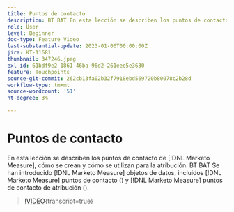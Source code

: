 ```yaml
---
title: Puntos de contacto
description: BT BAT En esta lección se describen los puntos de contacto en  [!DNL Marketo Measure], how they are created, and how they are used for attribution. [!DNL Marketo Measure] objetos de datos, incluidos los puntos de contacto (puntos de contacto) y los puntos de contacto de atribución (puntos de contacto)  [!DNL Marketo Measure] y los puntos de contacto de atribución (puntos de contacto de atribución (puntos de contacto) (puntos de contacto) que se introducen. [!DNL Marketo Measure]
role: User
level: Beginner
doc-type: Feature Video
last-substantial-update: 2023-01-06T00:00:00Z
jira: KT-11681
thumbnail: 347246.jpeg
exl-id: 61bdf9e2-1861-46ba-96d2-261eee5e3630
feature: Touchpoints
source-git-commit: 262cb13fa02b32f7918ebd569720b80078c2b28d
workflow-type: tm+mt
source-wordcount: '51'
ht-degree: 3%

---
```


# Puntos de contacto

En esta lección se describen los puntos de contacto de [!DNL Marketo Measure], cómo se crean y cómo se utilizan para la atribución. BT BAT Se han introducido [!DNL Marketo Measure] objetos de datos, incluidos [!DNL Marketo Measure] puntos de contacto () y [!DNL Marketo Measure] puntos de contacto de atribución ().

>[!VIDEO](https://video.tv.adobe.com/v/3422208/?learn=on&captions=spa){transcript=true}
